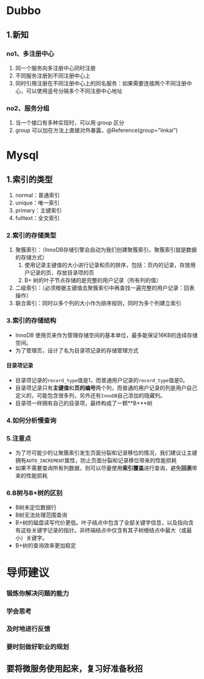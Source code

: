 # Dubbo

## 1.新知

### no1、多注册中心

1. 同一个服务向多注册中心同时注册
2. 不同服务注册到不同注册中心上
3. 同时引用注册在不同注册中心上的同名服务：如果需要连接两个不同注册中心，可以使用竖号分隔多个不同注册中心地址

### no2、服务分组

1. 当一个接口有多种实现时，可以用 group 区分
2. group 可以加在方法上直接对外暴露，@Reference(group="linkai")

# Mysql

## 1.索引的类型

1. normal：普通索引
2. unique：唯一索引
3. primary：主键索引
4. fulltext：全文索引

### 2.索引的存储类型

1. 聚簇索引：（InnoDB存储引擎会自动为我们创建聚簇索引，聚簇索引就是数据的存储方式）
   1. 使用记录主键值的大小进行记录和页的排序，包括：页内的记录，存放用户记录的页，存放目录项的页
   2. B+ 树的叶子节点存储的是完整的用户记录（所有列的值）
2. 二级索引：（必须根据主键值去聚簇索引中再查找一遍完整的用户记录：回表操作）
3. 联合索引：同时以多个列的大小作为排序规则，同时为多个列建立索引

### 3.索引的存储结构

- InnoDB 使用页来作为管理存储空间的基本单位，最多能保证16KB的连续存储空间。
- 为了管理页，设计了名为目录项记录的存储管理方式

#### 目录项记录

- 目录项记录的`record_type`值是1，而普通用户记录的`record_type`值是0。
- 目录项记录只有**主键值**和**页的编号**两个列，而普通的用户记录的列是用户自己定义的，可能包含很多列，另外还有`InnoDB`自己添加的隐藏列。
- 目录项一样拥有自己的目录项，最终构成了一颗**B+**树

### 4.如何分析慢查询



### 5.注意点

- 为了尽可能少的让聚簇索引发生页面分裂和记录移位的情况，我们建议让主键拥有`AUTO_INCREMENT`属性，防止页面分裂和记录移位带来的性能损耗
- 如果不需要查询所有列数据，则可以尽量使用**索引覆盖**进行查询，避免**回表**带来的性能损耗

### 6.B树与B+树的区别

- B树未定位数据行
- B树无法处理范围查询
- B+树的磁盘读写代价更低。叶子结点中包含了全部关键字信息，以及指向含有这些关键字记录的指针。非终端结点中仅含有其子树根结点中最大（或最小）关键字。
- B+树的查询效率更加稳定

# 导师建议

### 锻炼你解决问题的能力

### 学会思考

### 及时地进行反馈

### 要时刻做好职业的规划

## 要将微服务使用起来，复习好准备秋招



